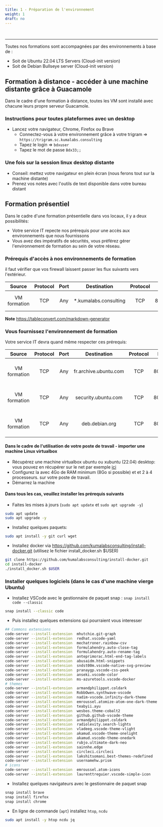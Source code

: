 ```yaml
---
title: 1 - Préparation de l'environnement
weight: 1
draft: no
---
```



<td>&nbsp;</td>


----------



Toutes nos formations sont accompagnées par des environnements à base de :
  * Soit de Ubuntu 22.04 LTS Servers (Cloud-init version)
  * Soit de Debian Bullseye server (Cloud-init version)

## Formation à distance - accéder à une machine distante grâce à Guacamole

Dans le cadre d'une formation à distance, toutes les VM sont installé avec chacune leurs propre serveur Guacamole.


### Instructions pour toutes plateformes avec un desktop

- Lancez votre navigateur, Chrome, Firefox ou Brave
    - Connectez-vous à votre environnement grâce à votre trigram =>  `https://trigram.sc.kumalabs.consulting`
    - Tapez le login => `bdxuser`
    - Tapez le mot de passe `Bdx33;;`


### Une fois sur la session linux desktop distante

 - Conseil: mettez votre navigateur en plein écran (nous ferons tout sur la machine distante)
 - Prenez vos notes avec l'outils de text disponible dans votre bureau distant


## Formation présentiel
Dans le cadre d'une formation présentielle dans vos locaux, il y a deux possibilités:
  * Votre service IT repecte nos prérequis pour une accès aux environnements que nous fournissons
  * Vous avez des impératifs de sécurités, vous préférez gérer l'environnement de formation au sein de votre réseau.

### Prérequis d'accès à nos environnements de formation
 il faut vérifier que vos firewall laissent passer les flux suivants vers l'extérieur.

| **Source**   | **Protocol** | **Port** | **Destination**       | **Protocol** | **Port** | **Comments**                            |
|:------------:|:------------:|:--------:|:---------------------:|:------------:|:--------:|:---------------------------------------|
| VM formation | TCP          | Any      | *.kumalabs.consulting | TCP          | 80/443   | HTTP/HTTPS to our domain                |

**Note**
https://tableconvert.com/markdown-generator


### Vous fournissez l'environnement de formation
Votre service IT devra quand même respecter ces prérequis:


| **Source**   | **Protocol** | **Port** | **Destination**       | **Protocol** | **Port** | **Comments**                                 |
|:------------:|:------------:|:--------:|:---------------------:|:------------:|:--------:|:--------------------------------------------|
| VM formation | TCP          | Any      | fr.archive.ubuntu.com | TCP          | 80/443   | HTTP/HTTPS Acces to Ubuntu repositories      |
| VM formation | TCP          | Any      | security.ubuntu.com   | TCP          | 80/443   | HTTP/HTTPS Acces to Ubuntu repositories      |
| VM formation | TCP          | Any      | deb.debian.org        | TCP          | 80/443   | HTTP/HTTPS Acces to Ubuntu repositories      |



#### Dans le cadre de l'utilisation de votre poste de travail - importer une machine Linux virtualbox

- Récupérez une machine virtualbox ubuntu ou xubuntu (22.04) desktop: vous pouvez en récupérer sur le net par exemple [ici](https://www.osboxes.org/ubuntu/)
- Configurez la avec 4Go de RAM minimum (8Go si possible) et et 2 à 4 processeurs. sur votre poste de travail. 
- Démarrez la machine

#### Dans tous les cas, veuillez installer les prérequis suivants

- Faites les mises à jours (`sudo apt update` et `sudo apt upgrade -y`)
```bash
sudo apt update
sudo apt upgrade -y
```
- Installez quelques paquets:
```bash
sudo apt install -y git curl wget
```
- Installez docker via https://github.com/kumalabsconsulting/install-docker.git (utilisez le fichier install_docker.sh $USER)
```bash
git clone https://github.com/kumalabsconsulting/install-docker.git
cd install-docker
./install_docker.sh $USER
```


### Installer quelques logiciels (dans le cas d'une machine vierge Ubuntu)

- Installez VSCode avec le gestionnaire de paquet snap : `snap install code --classic`
```bash
snap install --classic code
```
- Puis installez quelques extensions qui pourraient vous interesser
```bash
## Commons extensions
code-server --install-extension  mhutchie.git-graph
code-server --install-extension  redhat.vscode-yaml
code-server --install-extension  mechatroner.rainbow-csv
code-server --install-extension  formulahendry.auto-close-tag
code-server --install-extension  formulahendry.auto-rename-tag
code-server --install-extension  anteprimorac.html-end-tag-labels
code-server --install-extension  abusaidm.html-snippets
code-server --install-extension  sndst00m.vscode-native-svg-preview
code-server --install-extension  pranaygp.vscode-css-peek
code-server --install-extension  anseki.vscode-color
code-server --install-extension  ms-azuretools.vscode-docker
# themes
code-server --install-extension  armandphilippot.coldark
code-server --install-extension  RobbOwen.synthwave-vscode
code-server --install-extension  nadim-vscode.infinity-dark-theme
code-server --install-extension  emroussel.atomize-atom-one-dark-theme
code-server --install-extension  teabyii.ayu
code-server --install-extension  wesbos.theme-cobalt2
code-server --install-extension  github.github-vscode-theme
code-server --install-extension  armandphilippot.coldark
code-server --install-extension  radiolevity.search-lights
code-server --install-extension  vladeeg.vscode-theme-vlight
code-server --install-extension  akamud.vscode-theme-onelight
code-server --install-extension  akamud.vscode-theme-onedark
code-server --install-extension  rubjo.ultimate-dark-neo
code-server --install-extension  sainnhe.edge
code-server --install-extension  circleci.circleci
code-server --install-extension  lakshitsomani.best-themes-redefined
code-server --install-extension  usernamehw.prism
# icons
code-server --install-extension  emroussel.atom-icons
code-server --install-extension  laurenttreguier.vscode-simple-icon
```
- Installez quelques navigateurs avec le gestionnaire de paquet snap
```bash
snap install brave
snap install firefox
snap install chrome
```
- En ligne de commande (`apt`) installez `htop`, `ncdu`
```bash
sudo apt install -y htop ncdu jq
```



